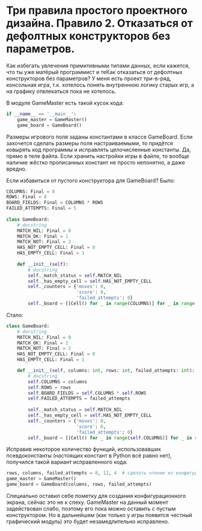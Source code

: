 # Три правила простого проектного дизайна. Правило 2. Отказаться от дефолтных конструкторов без параметров.

Как избегать увлечения примитивными типами данных, если кажется, что ты уже матёрый программист и теКак отказаться от дефолтных конструкторов без параметров? У меня есть проект три-в-ряд, консольная игра, т.к. хотелось понять внутреннюю логику старых игр, а на графику отвлекаться пока не хотелось.

В модуле GameMaster есть такой кусок кода: 
```Python
if __name__ == '__main__':  
    game_master = GameMaster()  
    game_board = GameBoard()
```
Размеры игрового поля заданы константами в классе GameBoard. Если захочется сделать размеры поля настраиваемыми, то придётся ковырять код программы и исправлять целочисленные константы. Да, прямо в теле файла. Если хранить настройки игры в файле, то вообще наличие жёстко прописанных констант не просто непонятно, а даже вредно.

Если избавиться от пустого конструктора для GameBoard? Было:
```Python
COLUMNS: Final = 8  
ROWS: Final = 8  
BOARD_FIELDS: Final = COLUMNS * ROWS  
FAILED_ATTEMPTS: Final = 5  
  
class GameBoard:  
    # docstring
    MATCH_NIL: Final = 0  
    MATCH_OK: Final = 1  
    MATCH_NOT: Final = 2  
    HAS_NOT_EMPTY_CELL: Final = 0  
    HAS_EMPTY_CELL: Final = 1  
  
    def __init__(self):  
        # docstring  
        self._match_status = self.MATCH_NIL  
        self._has_empty_cell = self.HAS_NOT_EMPTY_CELL  
        self._counters = {'moves': 0,  
                          'score': 0,  
                          'failed_attempts': 0}  
        self._board = [[Cell() for _ in range(COLUMNS)] for _ in range(ROWS)]
```

Стало:
```Python
class GameBoard:  
    # docstring
    MATCH_NIL: Final = 0  
    MATCH_OK: Final = 1  
    MATCH_NOT: Final = 2  
    HAS_NOT_EMPTY_CELL: Final = 0  
    HAS_EMPTY_CELL: Final = 1  

	def __init__(self, columns: int, rows: int, failed_attempts: int):  
	    # docstring
	    self.COLUMNS = columns  
	    self.ROWS = rows  
	    self.BOARD_FIELDS = self.COLUMNS * self.ROWS  
	    self.FAILED_ATTEMPTS = failed_attempts  
	  
	    self._match_status = self.MATCH_NIL  
	    self._has_empty_cell = self.HAS_NOT_EMPTY_CELL  
	    self._counters = {'moves': 0,  
	                      'score': 0,  
	                      'failed_attempts': 0}  
	    self._board = [[Cell() for _ in range(self.COLUMNS)] for _ in range(self.ROWS)]  # переход на двумерный массив
```

Исправив некоторое количество функций, использовавших псевдоконстанты (настоящих констант в Python всё равно нет), получился такой вариант исправленного кода:
```Python
rows, columns, failed_attempts = 8, 12, 4  # сделать чтение из конфигурационного файла  
game_master = GameMaster()  
game_board = GameBoard(columns, rows, failed_attempts)
```

Специально оставил себе пометку для создания конфигурационного экрана, сейчас это не к спеху. GameMaster на данный момент задействован слабо, поэтому его пока можно оставить с пустым конструктором. Но в дальнейшем (как только у игры появится честный графический модуль) это будет незамедлительно исправлено.